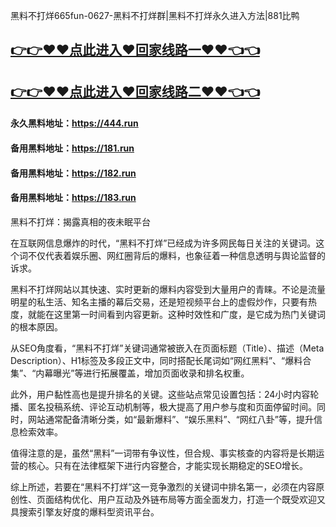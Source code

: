 黑料不打烊665fun-0627-黑料不打烊群|黑料不打烊永久进入方法|881比鸭

## [👉👉♥♥点此进入♥回家线路一♥♥👈👈](https://unpkg.com/182run/index.html)
## [👉👉♥♥点此进入♥回家线路二♥♥👈👈](https://unpkg.com/182-1run/index.html)

#### 永久黑料地址：https://444.run
#### 备用黑料地址：https://181.run
#### 备用黑料地址：https://182.run
#### 备用黑料地址：https://183.run

黑料不打烊：揭露真相的夜未眠平台

在互联网信息爆炸的时代，“黑料不打烊”已经成为许多网民每日关注的关键词。这个词不仅代表着娱乐圈、网红圈背后的爆料，也象征着一种信息透明与舆论监督的诉求。

黑料不打烊网站以其快速、实时更新的爆料内容受到大量用户的青睐。不论是流量明星的私生活、知名主播的幕后交易，还是短视频平台上的虚假炒作，只要有热度，就能在这里第一时间看到内容更新。这种时效性和广度，是它成为热门关键词的根本原因。

从SEO角度看，“黑料不打烊”关键词通常被嵌入在页面标题（Title）、描述（Meta Description）、H1标签及多段正文中，同时搭配长尾词如“网红黑料”、“爆料合集”、“内幕曝光”等进行拓展覆盖，增加页面收录和排名权重。

此外，用户黏性高也是提升排名的关键。这些站点常见设置包括：24小时内容轮播、匿名投稿系统、评论互动机制等，极大提高了用户参与度和页面停留时间。同时，网站通常配备清晰分类，如“最新爆料”、“娱乐黑料”、“网红八卦”等，提升信息检索效率。

值得注意的是，虽然“黑料”一词带有争议性，但合规、事实核查的内容将是长期运营的核心。只有在法律框架下进行内容整合，才能实现长期稳定的SEO增长。

综上所述，若要在“黑料不打烊”这一竞争激烈的关键词中排名第一，必须在内容原创性、页面结构优化、用户互动及外链布局等方面全面发力，打造一个既受欢迎又具搜索引擎友好度的爆料型资讯平台。 
